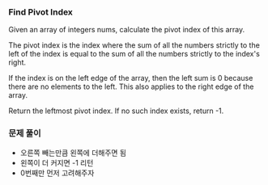 ### Find Pivot Index

Given an array of integers nums, calculate the pivot index of this array.

The pivot index is the index where the sum of all the numbers strictly to the left of the index is equal to the sum of all the numbers strictly to the index's right.

If the index is on the left edge of the array, then the left sum is 0 because there are no elements to the left. This also applies to the right edge of the array.

Return the leftmost pivot index. If no such index exists, return -1.

### 문제 풀이

- 오른쪽 빼는만큼 왼쪽에 더해주면 됨
- 왼쪽이 더 커지면 -1 리턴
- 0번째만 먼저 고려해주자
